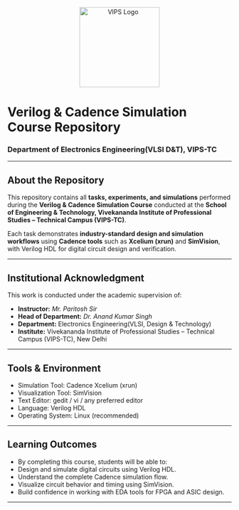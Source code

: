 <p align="center">
  <img src="https://github.com/user-attachments/assets/825906c6-9542-4b41-9645-1ce28e980a7e" alt="VIPS Logo" width="180"/>
</p>


# Verilog & Cadence Simulation Course Repository  
### Department of Electronics Engineering(VLSI D&T), VIPS-TC  

---

## About the Repository

This repository contains all **tasks, experiments, and simulations** performed during the **Verilog & Cadence Simulation Course** conducted at the **School of Engineering & Technology, Vivekananda Institute of Professional Studies – Technical Campus (VIPS-TC)**.  

Each task demonstrates **industry-standard design and simulation workflows** using **Cadence tools** such as **Xcelium (xrun)** and **SimVision**, with Verilog HDL for digital circuit design and verification.

---

## Institutional Acknowledgment

This work is conducted under the academic supervision of:

- **Instructor:** *Mr. Paritosh Sir*  
- **Head of Department:** *Dr. Anand Kumar Singh*  
- **Department:** Electronics Engineering(VLSI, Design & Technology)  
- **Institute:** Vivekananda Institute of Professional Studies – Technical Campus (VIPS-TC), New Delhi  

---

## Tools & Environment

- Simulation Tool: Cadence Xcelium (xrun)
- Visualization Tool: SimVision
- Text Editor: gedit / vi / any preferred editor
- Language: Verilog HDL
- Operating System: Linux (recommended)

---

## Learning Outcomes

- By completing this course, students will be able to:
- Design and simulate digital circuits using Verilog HDL.
- Understand the complete Cadence simulation flow.
- Visualize circuit behavior and timing using SimVision.
- Build confidence in working with EDA tools for FPGA and ASIC design.

---
